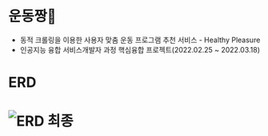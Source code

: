 # 운동짱🦾
- 동적 크롤링을 이용한 사용자 맞춤 운동 프로그램 추천 서비스 - Healthy Pleasure
- 인공지능 융합 서비스개발자 과정 핵심융합 프로젝트(2022.02.25 ~ 2022.03.18)
# ERD
# ![ERD 최종](https://user-images.githubusercontent.com/99311920/158552289-736d1f10-37ba-43c2-aceb-8adc62023acb.PNG)

